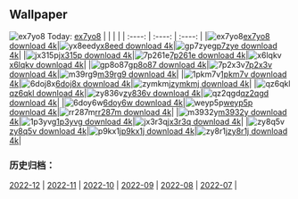## Wallpaper
![ex7yo8](https://w.wallhaven.cc/full/ex/wallhaven-ex7yo8.jpg) Today: [ex7yo8](https://th.wallhaven.cc/small/ex/ex7yo8.jpg)
|      |      |      |
| :----: | :----: | :----: |
|![ex7yo8](https://th.wallhaven.cc/small/ex/ex7yo8.jpg)[ex7yo8 download 4k](https://wallhaven.cc/w/ex7yo8)|![yx8eed](https://th.wallhaven.cc/small/yx/yx8eed.jpg)[yx8eed download 4k](https://wallhaven.cc/w/yx8eed)|![gp7zye](https://th.wallhaven.cc/small/gp/gp7zye.jpg)[gp7zye download 4k](https://wallhaven.cc/w/gp7zye)|
|![jx315p](https://th.wallhaven.cc/small/jx/jx315p.jpg)[jx315p download 4k](https://wallhaven.cc/w/jx315p)|![7p261e](https://th.wallhaven.cc/small/7p/7p261e.jpg)[7p261e download 4k](https://wallhaven.cc/w/7p261e)|![x6lqkv](https://th.wallhaven.cc/small/x6/x6lqkv.jpg)[x6lqkv download 4k](https://wallhaven.cc/w/x6lqkv)|
|![gp8o87](https://th.wallhaven.cc/small/gp/gp8o87.jpg)[gp8o87 download 4k](https://wallhaven.cc/w/gp8o87)|![7p2x3v](https://th.wallhaven.cc/small/7p/7p2x3v.jpg)[7p2x3v download 4k](https://wallhaven.cc/w/7p2x3v)|![m39rg9](https://th.wallhaven.cc/small/m3/m39rg9.jpg)[m39rg9 download 4k](https://wallhaven.cc/w/m39rg9)|
|![1pkm7v](https://th.wallhaven.cc/small/1p/1pkm7v.jpg)[1pkm7v download 4k](https://wallhaven.cc/w/1pkm7v)|![6doj8x](https://th.wallhaven.cc/small/6d/6doj8x.jpg)[6doj8x download 4k](https://wallhaven.cc/w/6doj8x)|![zymkmj](https://th.wallhaven.cc/small/zy/zymkmj.jpg)[zymkmj download 4k](https://wallhaven.cc/w/zymkmj)|
|![qz6qkl](https://th.wallhaven.cc/small/qz/qz6qkl.jpg)[qz6qkl download 4k](https://wallhaven.cc/w/qz6qkl)|![zy836v](https://th.wallhaven.cc/small/zy/zy836v.jpg)[zy836v download 4k](https://wallhaven.cc/w/zy836v)|![qz2qgd](https://th.wallhaven.cc/small/qz/qz2qgd.jpg)[qz2qgd download 4k](https://wallhaven.cc/w/qz2qgd)|
|![6doy6w](https://th.wallhaven.cc/small/6d/6doy6w.jpg)[6doy6w download 4k](https://wallhaven.cc/w/6doy6w)|![weyp5p](https://th.wallhaven.cc/small/we/weyp5p.jpg)[weyp5p download 4k](https://wallhaven.cc/w/weyp5p)|![rr287m](https://th.wallhaven.cc/small/rr/rr287m.jpg)[rr287m download 4k](https://wallhaven.cc/w/rr287m)|
|![m3932y](https://th.wallhaven.cc/small/m3/m3932y.jpg)[m3932y download 4k](https://wallhaven.cc/w/m3932y)|![1p3yvg](https://th.wallhaven.cc/small/1p/1p3yvg.jpg)[1p3yvg download 4k](https://wallhaven.cc/w/1p3yvg)|![jx3r3q](https://th.wallhaven.cc/small/jx/jx3r3q.jpg)[jx3r3q download 4k](https://wallhaven.cc/w/jx3r3q)|
|![zy8q5v](https://th.wallhaven.cc/small/zy/zy8q5v.jpg)[zy8q5v download 4k](https://wallhaven.cc/w/zy8q5v)|![p9kx1j](https://th.wallhaven.cc/small/p9/p9kx1j.jpg)[p9kx1j download 4k](https://wallhaven.cc/w/p9kx1j)|![zy8r1j](https://th.wallhaven.cc/small/zy/zy8r1j.jpg)[zy8r1j download 4k](https://wallhaven.cc/w/zy8r1j)|

### 历史归档：
[2022-12](https://github.com/april-projects/april-wallpaper/tree/main/picture/2022-12/) | [2022-11](https://github.com/april-projects/april-wallpaper/tree/main/picture/2022-11/) | [2022-10](https://github.com/april-projects/april-wallpaper/tree/main/picture/2022-10/) | [2022-09](https://github.com/april-projects/april-wallpaper/tree/main/picture/2022-09/) | [2022-08](https://github.com/april-projects/april-wallpaper/tree/main/picture/2022-08/) | [2022-07](https://github.com/april-projects/april-wallpaper/tree/main/picture/2022-07/) | 